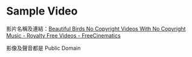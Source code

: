 # Sample Video

影片名稱及連結：[Beautiful Birds No Copyright Videos With No Copyright Music - Royalty Free Videos - FreeCinematics](https://www.youtube.com/watch?v=5v9cWIQS3Lg)

影像及聲音都是 Public Domain

